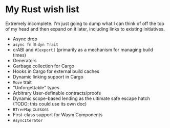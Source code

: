 # My Rust wish list

Extremely incomplete.
I'm just going to dump what I can think of off the top of my head and then expand on it later, including links to existing initiatives. 

- Async drop
- `async fn` in `dyn Trait`
- crABI and `#[export]` (primarily as a mechanism for managing build times)
- Generators
- Garbage collection for Cargo
- Hooks in Cargo for external build caches
- Dynamic linking support in Cargo
- `Move` trait
- "Unforgettable" types
- Arbitrary User-definable contracts/proofs
- Dynamic scope-based lending as the ultimate safe escape hatch (TODO: this could use its own doc)
- `BTreeMap` cursors
- First-class support for Wasm Components
- `AsyncIterator`

